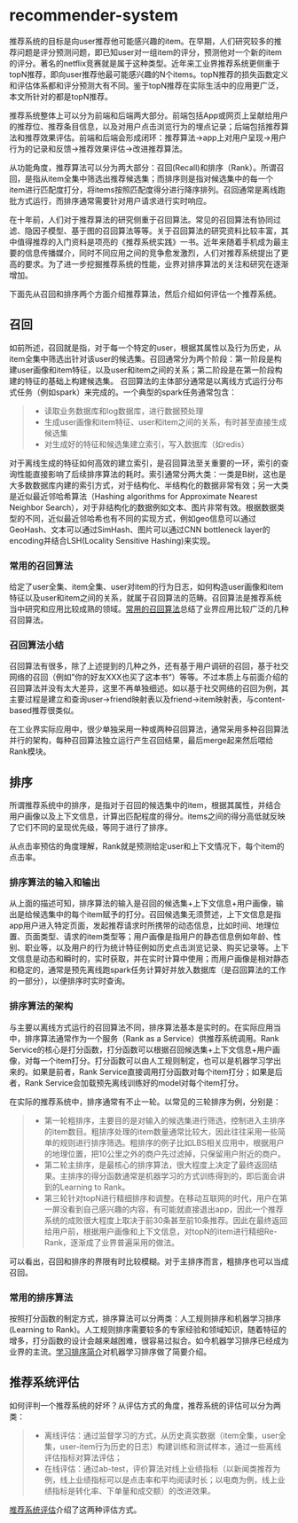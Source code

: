 # recommender-system

推荐系统的目标是向user推荐他可能感兴趣的item。在早期，人们研究较多的推荐问题是评分预测问题，即已知user对一组item的评分，预测他对一个新的item的评分。著名的netflix竞赛就是属于这种类型。近年来工业界推荐系统更侧重于topN推荐，即向user推荐他最可能感兴趣的N个items。topN推荐的损失函数定义和评估体系都和评分预测大有不同。鉴于topN推荐在实际生活中的应用更广泛，本文所针对的都是topN推荐。

推荐系统整体上可以分为前端和后端两大部分。前端包括App或网页上呈献给用户的推荐位、推荐条目信息，以及对用户点击浏览行为的埋点记录；后端包括推荐算法和推荐效果评估。前端和后端会形成闭环：推荐算法->app上对用户呈现->用户行为的记录和反馈->推荐效果评估->改进推荐算法。

从功能角度，推荐算法可以分为两大部分：召回(Recall)和排序（Rank）。所谓召回，是指从item全集中筛选出推荐候选集；而排序则是指对候选集中的每一个item进行匹配度打分，将items按照匹配度得分进行降序排列。召回通常是离线跑批方式运行，而排序通常需要针对用户请求进行实时响应。

在十年前，人们对于推荐算法的研究侧重于召回算法。常见的召回算法有协同过滤、隐因子模型、基于图的召回算法等等。关于召回算法的研究资料比较丰富，其中值得推荐的入门资料是项亮的《推荐系统实践》一书。近年来随着手机成为最主要的信息传播媒介，同时不同应用之间的竞争愈发激烈，人们对推荐系统提出了更高的要求。为了进一步挖掘推荐系统的性能，业界对排序算法的关注和研究在逐渐增加。

下面先从召回和排序两个方面介绍推荐算法，然后介绍如何评估一个推荐系统。

## 召回
如前所述，召回就是指，对于每一个特定的user，根据其属性以及行为历史，从item全集中筛选出针对该user的候选集。召回通常分为两个阶段：第一阶段是构建user画像和item特征，以及user和item之间的关系；第二阶段是在第一阶段构建的特征的基础上构建候选集。
召回算法的主体部分通常是以离线方式运行分布式任务（例如spark）来完成的。一个典型的spark任务通常包含：
>* 读取业务数据库和log数据库，进行数据预处理
>* 生成user画像和item特征、user和item之间的关系，有时甚至直接生成候选集
>* 对生成好的特征和候选集建立索引，写入数据库（如redis）

对于离线生成的特征如何高效的建立索引，是召回算法至关重要的一环，索引的查询性能直接影响了后续排序算法的耗时。索引通常分两大类：一类是B树，这也是大多数数据库内建的索引方式，对于结构化、半结构化的数据非常有效；另一大类是近似最近邻哈希算法（Hashing algorithms for Approximate Nearest
Neighbor Search），对于非结构化的数据例如文本、图片非常有效。根据数据类型的不同，近似最近邻哈希也有不同的实现方式，例如geo信息可以通过GeoHash、文本可以通过SimHash、图片可以通过CNN bottleneck layer的encoding并结合LSH(Locality Sensitive Hashing)来实现。
### 常用的召回算法
给定了user全集、item全集、user对item的行为日志，如何构造user画像和item特征以及user和item之间的关系，就属于召回算法的范畴。召回算法是推荐系统当中研究和应用比较成熟的领域。[常用的召回算法][1]总结了业界应用比较广泛的几种召回算法。

### 召回算法小结
召回算法有很多，除了上述提到的几种之外，还有基于用户调研的召回，基于社交网络的召回（例如”你的好友XXX也买了这本书“）等等。不过本质上与前面介绍的召回算法并没有太大差异，这里不再单独细述。如以基于社交网络的召回为例，其主要过程是建立和查询user->friend映射表以及friend->item映射表，与content-based推荐很类似。

在工业界实际应用中，很少单独采用一种或两种召回算法，通常采用多种召回算法并行的架构，每种召回算法独立运行产生召回结果，最后merge起来然后喂给Rank模块。

## 排序
所谓推荐系统中的排序，是指对于召回的候选集中的item，根据其属性，并结合用户画像以及上下文信息，计算出匹配程度的得分。items之间的得分高低就反映了它们不同的呈现优先级，等同于进行了排序。

从点击率预估的角度理解，Rank就是预测给定user和上下文情况下，每个item的点击率。

### 排序算法的输入和输出
从上面的描述可知，排序算法的输入是召回的候选集+上下文信息+用户画像，输出是给候选集中的每个item赋予的打分。召回候选集无须赘述，上下文信息是指app用户进入特定页面，发起推荐请求时所携带的动态信息，比如时间、地理位置、页面类型、请求的item类型等；用户画像是指用户的静态信息例如年龄、性别、职业等，以及用户的行为统计特征例如历史点击浏览记录、购买记录等。上下文信息是动态和瞬时的，实时获取，并在实时计算中使用；而用户画像是相对静态和稳定的，通常是预先离线跑spark任务计算好并放入数据库（是召回算法的工作的一部分），以便排序时实时查询。

### 排序算法的架构
与主要以离线方式运行的召回算法不同，排序算法基本是实时的。在实际应用当中，排序算法通常作为一个服务（Rank as a Service）供推荐系统调用。Rank Service的核心是打分函数，打分函数可以根据召回候选集+上下文信息+用户画像，对每一个item打分。打分函数可以由人工规则制定，也可以是机器学习学出来的。如果是前者，Rank Service直接调用打分函数对每个item打分；如果是后者，Rank Service会加载预先离线训练好的model对每个item打分。

在实际的推荐系统中，排序通常有不止一轮。以常见的三轮排序为例，分别是：
>* 第一轮粗排序，主要目的是对输入的候选集进行筛选，控制进入主排序的item数目。粗排序处理的item数量通常比较大，因此往往采用一些简单的规则进行排序筛选。粗排序的例子比如LBS相关应用中，根据用户的地理位置，把10公里之外的商户先过滤掉，只保留用户附近的商户。
>* 第二轮主排序，是最核心的排序算法，很大程度上决定了最终返回结果。主排序的得分函数通常是机器学习的方式训练得到的，即后面会讲到的Learning to Rank。
>* 第三轮针对topN进行精细排序和调整。在移动互联网的时代，用户在第一屏没看到自己感兴趣的内容，有可能就直接退出app，因此一个推荐系统的成败很大程度上取决于前30条甚至前10条推荐。因此在最终返回给用户前，根据用户画像和上下文信息，对topN的item进行精细Re-Rank，逐渐成了业界普遍采用的做法。

可以看出，召回和排序的界限有时比较模糊。对于主排序而言，粗排序也可以当成召回。
### 常用的排序算法
按照打分函数的制定方式，排序算法可以分两类：人工规则排序和机器学习排序(Learning to Rank)。人工规则排序需要较多的专家经验和领域知识，随着特征的增多，打分函数的设计会越来越困难，很容易过拟合。如今机器学习排序已经成为业界的主流。[学习排序简介][2]对机器学习排序做了简要介绍。

## 推荐系统评估
如何评判一个推荐系统的好坏？从评估方式的角度，推荐系统的评估可以分为两类：
>* 离线评估：通过监督学习的方式，从历史真实数据（item全集，user全集，user-item行为历史的日志）构建训练和测试样本，通过一些离线评估指标对算法评估；
>* 在线评估：通过ab-test，评价算法对线上业绩指标（以新闻类推荐为例，线上业绩指标可以是点击率和平均阅读时长；以电商为例，线上业绩指标是转化率、下单量和成交额）的改进效果。

[推荐系统评估][3]介绍了这两种评估方式。

[1]: https://github.com/pengxiaoo/recommender-system/blob/master/docs/recall.md
[2]: https://github.com/pengxiaoo/recommender-system/blob/master/docs/rank.md
[3]: https://github.com/pengxiaoo/recommender-system/blob/master/docs/evaluation.md
